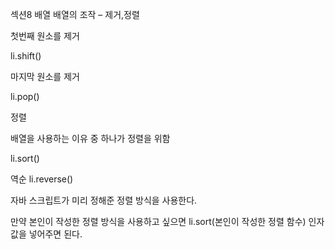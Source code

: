 섹션8 배열
배열의 조작 – 제거,정렬

첫번째 원소를 제거

li.shift()

마지막 원소를 제거

li.pop()

정렬

배열을 사용하는 이유 중 하나가 정렬을 위함

li.sort()


역순
li.reverse()

자바 스크립트가 미리 정해준 정렬 방식을 사용한다.

만약 본인이 작성한 정렬 방식을 사용하고 싶으면 li.sort(본인이 작성한 정렬 함수) 인자값을 넣어주면 된다.

